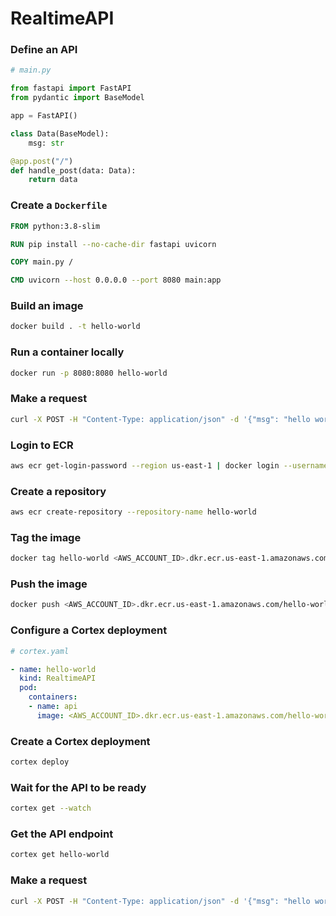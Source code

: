 # RealtimeAPI

### Define an API

```python
# main.py

from fastapi import FastAPI
from pydantic import BaseModel

app = FastAPI()

class Data(BaseModel):
    msg: str

@app.post("/")
def handle_post(data: Data):
    return data
```

### Create a `Dockerfile`

```Dockerfile
FROM python:3.8-slim

RUN pip install --no-cache-dir fastapi uvicorn

COPY main.py /

CMD uvicorn --host 0.0.0.0 --port 8080 main:app
```

### Build an image

```bash
docker build . -t hello-world
```

### Run a container locally

```bash
docker run -p 8080:8080 hello-world
```

### Make a request

```bash
curl -X POST -H "Content-Type: application/json" -d '{"msg": "hello world"}' localhost:8080
```

### Login to ECR

```bash
aws ecr get-login-password --region us-east-1 | docker login --username AWS --password-stdin <AWS_ACCOUNT_ID>.dkr.ecr.us-east-1.amazonaws.com
```

### Create a repository

```bash
aws ecr create-repository --repository-name hello-world
```

### Tag the image

```bash
docker tag hello-world <AWS_ACCOUNT_ID>.dkr.ecr.us-east-1.amazonaws.com/hello-world
```

### Push the image

```bash
docker push <AWS_ACCOUNT_ID>.dkr.ecr.us-east-1.amazonaws.com/hello-world
```

### Configure a Cortex deployment

```yaml
# cortex.yaml

- name: hello-world
  kind: RealtimeAPI
  pod:
    containers:
    - name: api
      image: <AWS_ACCOUNT_ID>.dkr.ecr.us-east-1.amazonaws.com/hello-world
```

### Create a Cortex deployment

```bash
cortex deploy
```

### Wait for the API to be ready

```bash
cortex get --watch
```

### Get the API endpoint

```bash
cortex get hello-world
```

### Make a request

```bash
curl -X POST -H "Content-Type: application/json" -d '{"msg": "hello world"}' http://***.amazonaws.com/hello-world
```
